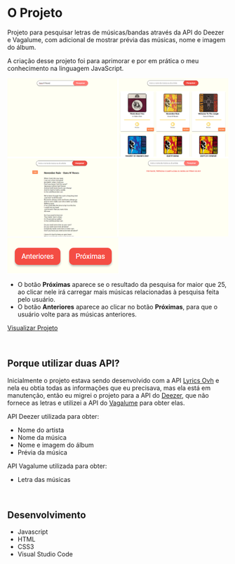 # O Projeto
Projeto para pesquisar letras de músicas/bandas através da API do Deezer e Vagalume, com adicional de mostrar prévia das músicas, nome e imagem do álbum.

A criação desse projeto foi para aprimorar e por em prática o meu conhecimento na linguagem JavaScript.

<img src="images/project.png">

<br>

<img src="images/prevAndNext.png">

 - O botão <b>Próximas</b> aparece se o resultado da pesquisa for maior que 25, ao clicar nele irá carregar mais músicas relacionadas à pesquisa feita pelo usuário.
 - O botão <b>Anteriores</b> aparece ao clicar no botão <b>Próximas</b>, para que o usuário volte para as músicas anteriores.


<a href="https://iammatheus.github.io/search-lyrics-two-api">Visualizar Projeto</a>


<br>

## Porque utilizar duas API?
Inicialmente o projeto estava sendo desenvolvido com a API 
<a href="https://lyricsovh.docs.apiary.io">Lyrics Ovh</a> e nela eu obtia todas as informações que eu precisava, mas ela está em manutenção, então eu migrei o projeto para a API do 
<a href="https://developers.deezer.com/api">Deezer</a>, que não fornece as letras e utilizei a API do <a href="https://api.vagalume.com.br/docs">Vagalume</a> para obter elas.

API Deezer utilizada para obter: 
  - Nome do artista
  - Nome da música 
  - Nome e imagem do álbum
  - Prévia da música

API Vagalume utilizada para obter:
  - Letra das músicas

<br>

## Desenvolvimento
  - Javascript
  - HTML
  - CSS3
  - Visual Studio Code